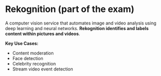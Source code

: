 # Rekognition (part of the exam)

A computer vision service that automates image and video analysis using deep learning and neural networks. **Rekognition identifies and labels content within pictures and videos**.

**Key Use Cases:**

* Content moderation
* Face detection
* Celebrity recognition
* Stream video event detection
